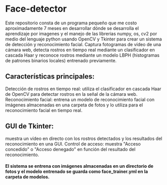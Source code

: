 # Face-detector
Este repositorio consta de un programa pequeño que me costo aproximadamente 7 meses en desarrollar dónde se desarrolla el aprendizaje por imagenes 
y el manejo de las librerias numpy, os, cv2 por medio del lenguaje python usando OpenCV y Tkinter para crear un sistema de 
detección y reconocimiento facial. Captura fotogramas de vídeo de una cámara web, detecta rostros en tiempo real mediante un clasificador en cascada Haar y reconoce rostros mediante un modelo LBPH (histogramas de patrones binarios locales) entrenado previamente.

## Características principales:
Detección de rostros en tiempo real: utiliza el clasificador en cascada Haar de OpenCV para detectar rostros en la señal de la cámara web.
Reconocimiento facial: entrena un modelo de reconocimiento facial con imágenes almacenadas en una carpeta de fotos y lo utiliza para el reconocimiento facial en tiempo real.

## GUI de Tkinter:
muestra un vídeo en directo con los rostros detectados y los resultados del reconocimiento en una GUI.
Control de acceso: muestra "Acceso concedido" o "Acceso denegado" en función del resultado del reconocimiento.


#### El sistema se entrena con imágenes almacenadas en un directorio de fotos y el modelo entrenado se guarda como face_trainer.yml en la carpeta de modelos.

